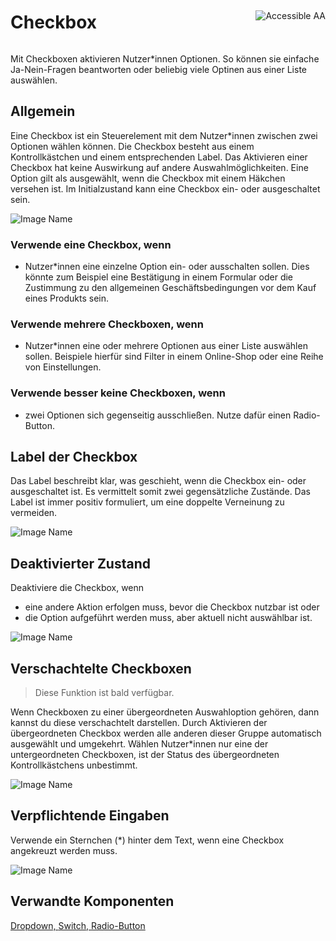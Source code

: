 <div style="display: inline-flex; align-items: center; justify-content: space-between; width: 100%;">
    <h1>Checkbox</h1>
    <img src="assets/aa.png" alt="Accessible AA" />
</div>

Mit Checkboxen aktivieren Nutzer*innen Optionen. So können sie einfache Ja-Nein-Fragen beantworten oder beliebig viele Optinen aus einer Liste auswählen.

## Allgemein

Eine Checkbox ist ein Steuerelement mit dem Nutzer*innen zwischen zwei Optionen wählen können. Die Checkbox besteht aus einem Kontrollkästchen und einem entsprechenden Label. Das Aktivieren einer Checkbox hat keine Auswirkung auf andere Auswahlmöglichkeiten. Eine Option gilt als ausgewählt, wenn die Checkbox mit einem Häkchen versehen ist. Im Initialzustand kann eine Checkbox ein- oder ausgeschaltet sein.

![Image Name](assets/3_components/checkbox/checkbox.png)

### Verwende eine Checkbox, wenn 

* Nutzer*innen eine einzelne Option ein- oder ausschalten sollen. Dies könnte zum Beispiel eine Bestätigung in einem Formular oder die Zustimmung zu den allgemeinen Geschäftsbedingungen vor dem Kauf eines Produkts sein. 

### Verwende mehrere Checkboxen, wenn

* Nutzer*innen eine oder mehrere Optionen aus einer Liste auswählen sollen. Beispiele hierfür sind Filter in einem Online-Shop oder eine Reihe von Einstellungen.

### Verwende besser keine Checkboxen, wenn

* zwei Optionen sich gegenseitig ausschließen. Nutze dafür einen Radio-Button.

## Label der Checkbox

Das Label beschreibt klar, was geschieht, wenn die Checkbox ein- oder ausgeschaltet ist. Es vermittelt somit zwei gegensätzliche Zustände. Das Label ist immer positiv formuliert, um eine doppelte Verneinung zu vermeiden.

![Image Name](assets/3_components/checkbox/checkbox_label.png)

## Deaktivierter Zustand

Deaktiviere die Checkbox, wenn

* eine andere Aktion erfolgen muss, bevor die Checkbox nutzbar ist oder
* die Option aufgeführt werden muss, aber aktuell nicht auswählbar ist.

![Image Name](assets/3_components/checkbox/checkbox_disabled.png)

## Verschachtelte Checkboxen

> Diese Funktion ist bald verfügbar.

Wenn Checkboxen zu einer übergeordneten Auswahloption gehören, dann kannst du diese verschachtelt darstellen. Durch Aktivieren der übergeordneten Checkbox werden alle anderen dieser Gruppe automatisch ausgewählt und umgekehrt. Wählen Nutzer*innen nur eine der untergeordneten Checkboxen, ist der Status des übergeordneten Kontrollkästchens unbestimmt. 

![Image Name](assets/3_components/checkbox/checkbox_nesting.png)

## Verpflichtende Eingaben

Verwende ein Sternchen (*) hinter dem Text, wenn eine Checkbox angekreuzt werden muss.

![Image Name](assets/3_components/checkbox/checkbox_required_input.png)

## Verwandte Komponenten

<a href="?path=/usage/components-dropdown--standard">Dropdown, </a>
<a href="?path=/usage/components-switch--standard">Switch, </a>
<a href="?path=/usage/components-radiobutton--standard">Radio-Button</a>
